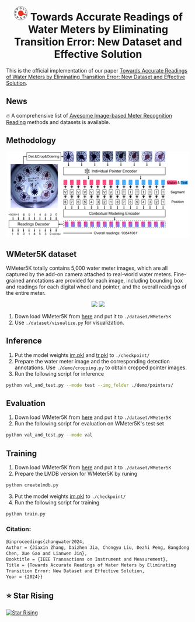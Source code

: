 
<div align=center>

# <img src="imgs/icon.png" width="40"/> Towards Accurate Readings of Water Meters by Eliminating Transition Error: New Dataset and Effective Solution

</div>


This is the official implementation of our paper [Towards Accurate Readings of Water Meters by Eliminating Transition Error: New Dataset and Effective Solution]().

## News 
🔥 A comprehensive list of [Awesome Image-based Meter Recognition Reading](https://github.com/ZZZHANG-jx/Awesome-Image-based-Meter-Recognition-Reading) methods and datasets is available.


## Methodology
<p align="center">
<img src="imgs/method.png" width="500">  
</p>


## WMeter5K dataset 
WMeter5K totally contains 5,000 water meter images, which are all captured by the add-on camera attached to real-world water meters. Fine-grained annotations are provided for each image, including bounding box and readings for each digital wheel and pointer, and the overall readings of the entire meter. 
<p align="center">
<img src="imgs/dataset1.png" width="300">  <img src="imgs/dataset2.png" width="450"> 
</p>

1. Down load WMeter5K from [here](https://1drv.ms/f/s!Ak15mSdV3Wy4ibBVkrDerbSXLaEH7Q?e=RUzERx) and put it to `./dataset/WMeter5K`
2. Use `./dataset/visualize.py` for visualization.

## Inference
1. Put the model weights [im.pkl](https://1drv.ms/f/s!Ak15mSdV3Wy4ibBVkrDerbSXLaEH7Q?e=RUzERx) and [tr.pkl](https://1drv.ms/f/s!Ak15mSdV3Wy4ibBVkrDerbSXLaEH7Q?e=RUzERx) to `./checkpoint/`
2. Prepare the water meter image and the corresponding detection annotations. Use `./demo/cropping.py` to obtain cropped pointer images.
3. Run the following script for inference
```bash 
python val_and_test.py --mode test --img_folder ./demo/pointers/
```

## Evaluation 
1. Down load WMeter5K from [here](https://1drv.ms/f/s!Ak15mSdV3Wy4ibBVkrDerbSXLaEH7Q?e=RUzERx) and put it to `./dataset/WMeter5K`
2. Run the following script for evaluation on WMeter5K's test set
```bash 
python val_and_test.py --mode val
```

## Training 
1. Down load WMeter5K from [here](https://1drv.ms/f/s!Ak15mSdV3Wy4ibBVkrDerbSXLaEH7Q?e=RUzERx) and put it to `./dataset/WMeter5K`
2. Prepare the LMDB version for WMeter5K by runing 
```bash 
python createlmdb.py
```
3. Put the model weights [im.pkl](https://1drv.ms/f/s!Ak15mSdV3Wy4ibBVkrDerbSXLaEH7Q?e=RUzERx) to `./checkpoint/`
4. Run the following script for training
```bash
python train.py
```

### Citation:
```
@inproceedings{zhangwater2024, 
Author = {Jiaxin Zhang, Daizhen Jia, Chongyu Liu, Dezhi Peng, Bangdong Chen, Xue Gao and Lianwen Jin}, 
Booktitle = {IEEE Transactions on Instrument and Measurement}, 
Title = {Towards Accurate Readings of Water Meters by Eliminating Transition Error: New Dataset and Effective Solution, 
Year = {2024}}   
```
## ⭐ Star Rising
[![Star Rising](https://api.star-history.com/svg?repos=ZZZHANG-jx/WMeter-Reader&type=Timeline)](https://star-history.com/#ZZZHANG-jx/WMeter-Reader&Timeline)
